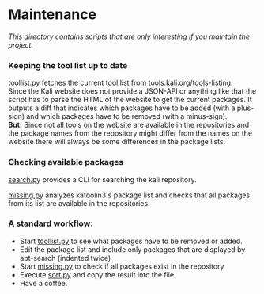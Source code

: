 # Maintenance

*This directory contains scripts that are only
interesting if you maintain the project.*  

### Keeping the tool list up to date  
[toollist.py](toollist.py) fetches the current tool list from [tools.kali.org/tools-listing](http://tools.kali.org/tools-listing).  
Since the Kali website does not provide a JSON-API or anything like that the script has to parse the HTML of the website to get the current packages.
It outputs a diff that indicates which packages have to be added (with a plus-sign) and which packages have to be removed (with a minus-sign).    
__But:__ Since not all tools on the website are available in the repositories and the package names from the repository might differ from the names on the website there will always be some differences in the package lists.


### Checking available packages
[search.py](search.py) provides a CLI for searching the kali repository.  

[missing.py](missing.py) analyzes katoolin3's package list and checks that all packages from its list are available in the repositories.

### A standard workflow:
- Start [toollist.py](toollist.py) to see what packages have to be removed or added. 
- Edit the package list and include only packages that are displayed by apt-search (indented twice)
- Start [missing.py](missing.py) to check if all packages exist in the repository
- Execute [sort.py](sort.py) and copy the result into the file
- Have a coffee.